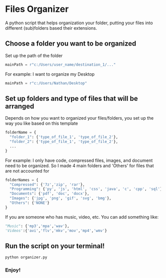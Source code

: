 # Files Organizer
A python script that helps organization your folder, putting your files into different (sub)folders based their extensions.

## Choose a folder you want to be organized
Set up the path of the folder
``` python
mainPath = r"c:/Users/user_name/destination_1/..."
```
For example: I want to organize my Desktop
``` python
mainPath = r"c:/Users/Nathan/Desktop"
```
## Set up folders and type of files that will be arranged
Depends on how you want to organized your files/folders, you set up the way you like based on this template
``` python
folderName = {
  "folder_1": {'type_of_file_1', 'type_of_file_2'},
  "folder_2": {'type_of_file_1', 'type_of_file_2'},
  ...
}
```
For example: I only have code, compressed files, images, and document need to be organized. So I made 4 main folders and 'Others' for files that are not accounted for
``` python
folderNames = {
  "Compressed": {'7z','zip', 'rar'},
  "Programming": {'py', 'js', 'html', 'css', 'java', 'c', 'cpp', 'sql'},
  "Documents": {'pdf', 'doc', 'docx'},
  "Images": {'jpg', 'png', 'gif', 'svg', 'bmg'},
  "Others": {'NONE'}
}
```
If you are someone who has music, video, etc. You can add something like:
``` python
"Music": {'mp3','mpa','wav'},
'Videos':{'avi','flv','mkv','mov','mp4','wmv'}
```
## Run the script on your terminal!
``` bash
python organizer.py
```
### Enjoy!
